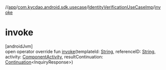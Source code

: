 //[app](../../../index.md)/[com.kycdao.android.sdk.usecase](../index.md)/[IdentityVerificationUseCaseImp](index.md)/[invoke](invoke.md)

# invoke

[androidJvm]\
open operator override fun [invoke](invoke.md)(templateId: [String](https://kotlinlang.org/api/latest/jvm/stdlib/kotlin/-string/index.html), referenceID: [String](https://kotlinlang.org/api/latest/jvm/stdlib/kotlin/-string/index.html), activity: [ComponentActivity](https://developer.android.com/reference/kotlin/androidx/activity/ComponentActivity.html), resultContinuation: [Continuation](https://kotlinlang.org/api/latest/jvm/stdlib/kotlin.coroutines/-continuation/index.html)&lt;InquiryResponse&gt;)
